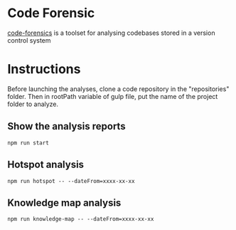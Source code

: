 # Code Forensic
[code-forensics](https://github.com/smontanari/code-forensics) is a toolset for analysing codebases stored in a version control system

# Instructions 
Before launching the analyses, clone a code repository in the "repositories" folder.
Then in rootPath variable of gulp file, put the name of the project folder to analyze.

## Show the analysis reports

`npm run start`

## Hotspot analysis

`npm run hotspot -- --dateFrom=xxxx-xx-xx`

## Knowledge map analysis

`npm run knowledge-map -- --dateFrom=xxxx-xx-xx`

